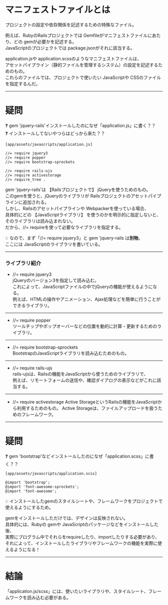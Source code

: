 # マニフェストファイルとは
プロジェクトの設定や依存関係を記述するための特殊なファイル。    
    
例えば、RubyのRailsプロジェクトでは Gemfileがマニフェストファイルにあたり、どの gemが必要かを記述する。    
JavaScriptのプロジェクトでは package.jsonがそれに該当する。    
    
application.jsや application.scssのようなマニフェストファイルは、    
アセットパイプライン（静的ファイルを管理するシステム）の設定を記述するためのもの。    
これらのファイルでは、プロジェクトで使いたい JavaScriptや CSSのファイルを指定するんだ。
***


# 疑問
❓ gem 'jquery-rails'インストールしたのになぜ「application.js」に書く？？    
❓ インストールしてないやつらはどっから来た？？
~~~
[app/assets/javascripts/application.js]

//= require jquery3
//= require popper
//= require bootstrap-sprockets

//= require rails-ujs
//= require activestorage
//= require_tree .
~~~
gem 'jquery-rails'は 【Railsプロジェクトで】 jQueryを使うためのもの。    
このgemを使うと、jQueryのライブラリが Railsプロジェクトのアセットパイプラインに追加される。  
しかし、Railsのアセットパイプラインや Webpackerを使っている場合、        
具体的にどの 【JavaScriptライブラリ】 を使うのかを明示的に指定しないと、そのライブラリは読み込まれない。        
だから、//= requireを使って必要なライブラリを指定する。      

💡 なので、まず「//= require jquery3」と gem 'jquery-rails は**別物**。    
ここには JavaScriptのライブラリを書いている。
***

### ライブラリ紹介
- //= require jquery3    
jQueryのバージョン3を指定して読み込む。                
これによって、JavaScriptファイルの中でjQueryの機能が使えるようになる。    
例えば、HTMLの操作やアニメーション、Ajax処理などを簡単に行うことができるライブラリ。
***         

- //= require popper    
ツールチップやポップオーバーなどの位置を動的に計算・更新するためのライブラリ。
***

- //= require bootstrap-sprockets    
BootstrapのJavaScriptライブラリを読み込むためのもの。
***

- //= require rails-ujs            
rails-ujsは、Railsの機能をJavaScriptから使うためのライブラリで、        
例えば、リモートフォームの送信や、確認ダイアログの表示などがこれに該当する。
***

- //= require activestorage
Active StorageというRailsの機能をJavaScriptから利用するためのもの。
Active Storageは、ファイルアップロードを扱うためのフレームワーク。
***

# 疑問
❓ gem 'bootstrap'などインストールしたのになぜ「application.scss」に書く？？
~~~
[app/assets/javascripts/application.scss]

@import 'bootstrap';
@import 'font-awesome-sprockets';
@import 'font-awesome';
~~~
💡 インストールしたgemのスタイルシートや、フレームワークをプロジェクトで使えるようにするため。    
        
gemをインストールしただけでは、デザインは反映されない。        
具体的には、Rubyの gemや JavaScriptのパッケージなどをインストールした後、        
実際にプログラム中でそれらをrequireしたり、importしたりする必要があり、        
それによって、インストールしたライブラリやフレームワークの機能を実際に使えるようになる！
***

# 結論
「application.js/scss」には、使いたいライブラリや、スタイルシート、フレームワークを読み込む必要がある。



